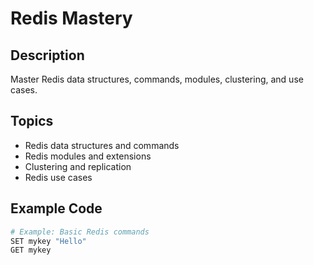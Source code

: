 # Redis Mastery

## Description
Master Redis data structures, commands, modules, clustering, and use cases.

## Topics
- Redis data structures and commands
- Redis modules and extensions
- Clustering and replication
- Redis use cases

## Example Code
```bash
# Example: Basic Redis commands
SET mykey "Hello"
GET mykey
```

